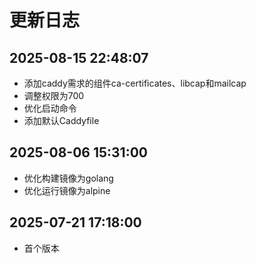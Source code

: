 # 更新日志

## 2025-08-15 22:48:07

- 添加caddy需求的组件ca-certificates、libcap和mailcap
- 调整权限为700
- 优化启动命令
- 添加默认Caddyfile

## 2025-08-06 15:31:00

- 优化构建镜像为golang
- 优化运行镜像为alpine

## 2025-07-21 17:18:00

- 首个版本
